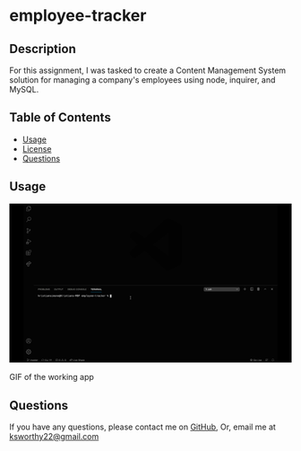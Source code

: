 # employee-tracker

 ## Description
   <p> For this assignment, I was tasked to create a Content Management System solution for managing a company's employees using node, inquirer, and MySQL.<p>

  ## Table of Contents

  
  * [Usage](#usage)
  * [License](#License)
  * [Questions](#Questions)


  ## Usage
  
  ![](https://github.com/oksimone/employee-tracker/blob/master/assets/employee.gif)
  <p>GIF of the working app</p>
 




  ## Questions
  If you have any questions, please contact me on [GitHub](http://github.com/oksimone), Or, email me at ksworthy22@gmail.com


